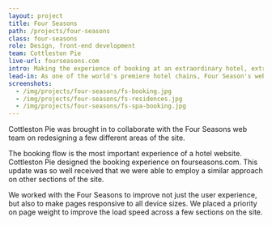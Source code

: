 ```yaml
---
layout: project
title: Four Seasons
path: /projects/four-seasons
class: four-seasons
role: Design, front-end development
team: Cottleston Pie
live-url: fourseasons.com
intro: Making the experience of booking at an extraordinary hotel, extraordinary
lead-in: As one of the world's premiere hotel chains, Four Season's website must match the high expectations of it's guests.
screenshots:
  - /img/projects/four-seasons/fs-booking.jpg
  - /img/projects/four-seasons/fs-residences.jpg
  - /img/projects/four-seasons/fs-spa-booking.jpg
---
```


<p>Cottleston Pie was brought in to collaborate with the Four Seasons web team on redesigning a few different areas of the site.</p>

<p>The booking flow is the most important experience of a hotel website. Cottleston Pie designed the booking experience on fourseasons.com. This update was so well received that we were able to employ a similar approach on other sections of the site.</p>

<p>We worked with the Four Seasons to improve not just the user experience, but also to make pages responsive to all device sizes. We placed a priority on page weight to improve the load speed across a few sections on the site.</p>
